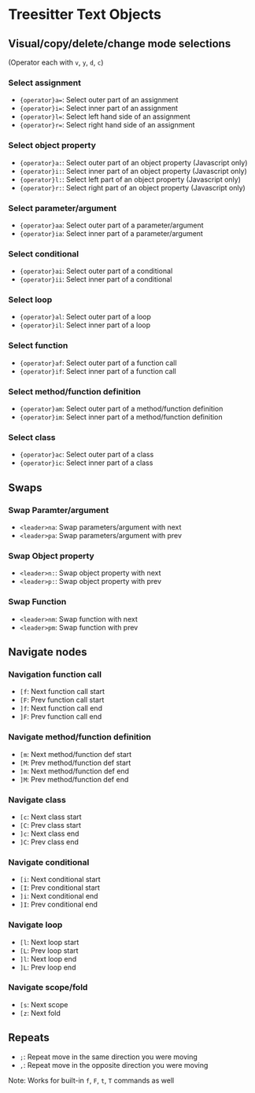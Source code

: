 # Treesitter Text Objects

## Visual/copy/delete/change mode selections

(Operator each with `v`, `y`, `d`, `c`)

### Select assignment

- `{operator}a=`: Select outer part of an assignment
- `{operator}i=`: Select inner part of an assignment
- `{operator}l=`: Select left hand side of an assignment
- `{operator}r=`: Select right hand side of an assignment

### Select object property

- `{operator}a:`: Select outer part of an object property (Javascript only)
- `{operator}i:`: Select inner part of an object property (Javascript only)
- `{operator}l:`: Select left part of an object property (Javascript only)
- `{operator}r:`: Select right part of an object property (Javascript only)

### Select parameter/argument

- `{operator}aa`: Select outer part of a parameter/argument
- `{operator}ia`: Select inner part of a parameter/argument

### Select conditional

- `{operator}ai`: Select outer part of a conditional
- `{operator}ii`: Select inner part of a conditional

### Select loop

- `{operator}al`: Select outer part of a loop
- `{operator}il`: Select inner part of a loop

### Select function

- `{operator}af`: Select outer part of a function call
- `{operator}if`: Select inner part of a function call

### Select method/function definition

- `{operator}am`: Select outer part of a method/function definition
- `{operator}im`: Select inner part of a method/function definition

### Select class

- `{operator}ac`: Select outer part of a class
- `{operator}ic`: Select inner part of a class

## Swaps

### Swap Paramter/argument

- `<leader>na`: Swap parameters/argument with next
- `<leader>pa`: Swap parameters/argument with prev

### Swap Object property

- `<leader>n:`: Swap object property with next
- `<leader>p:`: Swap object property with prev

### Swap Function

- `<leader>nm`: Swap function with next
- `<leader>pm`: Swap function with prev

## Navigate nodes

### Navigation function call

- `[f`: Next function call start
- `[F`: Prev function call start
- `]f`: Next function call end
- `]F`: Prev function call end

### Navigate method/function definition

- `[m`: Next method/function def start
- `[M`: Prev method/function def start
- `]m`: Next method/function def end
- `]M`: Prev method/function def end

### Navigate class

- `[c`: Next class start
- `[C`: Prev class start
- `]c`: Next class end
- `]C`: Prev class end

### Navigate conditional

- `[i`: Next conditional start
- `[I`: Prev conditional start
- `]i`: Next conditional end
- `]I`: Prev conditional end

### Navigate loop

- `[l`: Next loop start
- `[L`: Prev loop start
- `]l`: Next loop end
- `]L`: Prev loop end

### Navigate scope/fold

- `[s`: Next scope
- `[z`: Next fold

## Repeats

- `;`: Repeat move in the same direction you were moving
- `,`: Repeat move in the opposite direction you were moving

Note: Works for built-in `f`, `F`, `t`, `T` commands as well
